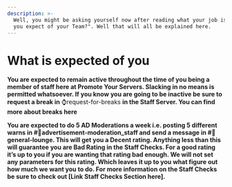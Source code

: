 ```yaml
---
description: >-
  Well, you might be asking yourself now after reading what your job is "What do
  you expect of your Team?". Well that will all be explained here.
---
```


# What is expected of you

**You are expected to remain active throughout the time of you being a member of staff here at Promote Your Servers. Slacking in no means is permitted whatsoever. If you know you are going to be inactive be sure to request a break in** ⌚request-for-breaks **in the Staff Server.  You can find more about breaks here**  


**You are expected to do 5 AD Moderations a week i.e. posting 5 different warns in \#🛑advertisement-moderation\_staff and send a message in \#💬general-lounge. This will get you a Decent rating. Anything less than this will guarantee you are Bad Rating in the Staff Checks. For a good rating it’s up to you if you are wanting that rating bad enough. We will not set any parameters for this rating. Which leaves it up to you what figure out how much we want you to do. For more information on the Staff Checks be sure to check out \[Link Staff Checks Section here\].**  


